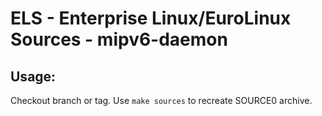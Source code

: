 # ELS - Enterprise Linux/EuroLinux Sources - mipv6-daemon
 
## Usage:
  Checkout branch or tag. Use `make sources` to recreate  SOURCE0 archive.
